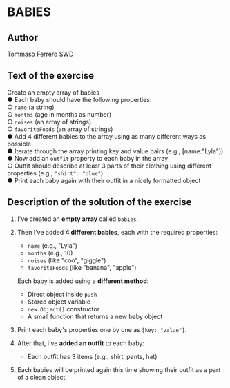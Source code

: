 # BABIES

## Author

Tommaso Ferrero SWD

## Text of the exercise

Create an empty array of babies  
● Each baby should have the following properties:  
  ○ `name` (a string)  
  ○ `months` (age in months as number)  
  ○ `noises` (an array of strings)  
  ○ `favoriteFoods` (an array of strings)  
● Add 4 different babies to the array using as many different ways as possible  
● Iterate through the array printing key and value pairs (e.g., [name:"Lyla"])  
● Now add an `outfit` property to each baby in the array  
  ○ Outfit should describe at least 3 parts of their clothing using different properties (e.g., `"shirt": "blue"`)  
● Print each baby again with their outfit in a nicely formatted object

## Description of the solution of the exercise

1. I've created an **empty array** called `babies`.
2. Then i've added **4 different babies**, each with the required properties:
   - `name` (e.g., "Lyla")
   - `months` (e.g., 10)
   - `noises` (like "coo", "giggle")
   - `favoriteFoods` (like "banana", "apple")

    Each baby is added using a **different method**:

    - Direct object inside `push`
    - Stored object variable
    - `new Object()` constructor
    - A small function that returns a new baby object

3. Print each baby's properties one by one as `[key: "value"]`.

4. After that, i've **added an outfit** to each baby:
   - Each outfit has 3 items (e.g., shirt, pants, hat)

5. Each babies will be printed again this time showing their outfit as a part of a clean object.
